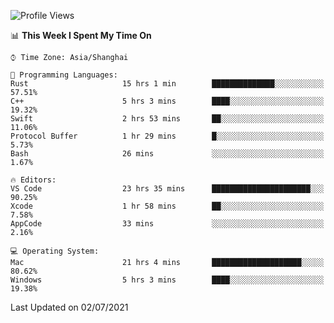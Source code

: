 <!--START_SECTION:waka-->
![Profile Views](http://img.shields.io/badge/Profile%20Views-3-blue)

📊 **This Week I Spent My Time On** 

```text
⌚︎ Time Zone: Asia/Shanghai

💬 Programming Languages: 
Rust                     15 hrs 1 min        ██████████████░░░░░░░░░░░   57.51% 
C++                      5 hrs 3 mins        ████░░░░░░░░░░░░░░░░░░░░░   19.32% 
Swift                    2 hrs 53 mins       ██░░░░░░░░░░░░░░░░░░░░░░░   11.06% 
Protocol Buffer          1 hr 29 mins        █░░░░░░░░░░░░░░░░░░░░░░░░   5.73% 
Bash                     26 mins             ░░░░░░░░░░░░░░░░░░░░░░░░░   1.67%

🔥 Editors: 
VS Code                  23 hrs 35 mins      ██████████████████████░░░   90.25% 
Xcode                    1 hr 58 mins        ██░░░░░░░░░░░░░░░░░░░░░░░   7.58% 
AppCode                  33 mins             ░░░░░░░░░░░░░░░░░░░░░░░░░   2.16%

💻 Operating System: 
Mac                      21 hrs 4 mins       ████████████████████░░░░░   80.62% 
Windows                  5 hrs 3 mins        ████░░░░░░░░░░░░░░░░░░░░░   19.38%

```


 Last Updated on 02/07/2021
<!--END_SECTION:waka-->
